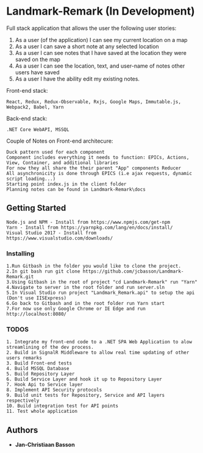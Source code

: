 # Landmark-Remark (In Development)

Full stack application that allows the user the following user stories:
1.	As a user (of the application) I can see my current location on a map
2.	As a user I can save a short note at any selected location
3.	As a user I can see notes that I have saved at the location they were saved on the map
4.	As a user I can see the location, text, and user-name of notes other users have saved
5.	As a user I have the ability edit my existing notes.

Front-end stack:
```
React, Redux, Redux-Observable, Rxjs, Google Maps, Immutable.js, Webpack2, Babel, Yarn
```
Back-end stack:
```
.NET Core WebAPI, MSSQL
```
Couple of Notes on Front-end architecure:
```
Duck pattern used for each component
Component includes everything it needs to function: EPICs, Actions, View, Container, and additional libraries
For now they all share the their parent "App" components Reducer
All asynchronicity is done through EPICS (i.e ajax requests, dynamic script loading...)
Starting point index.js in the client folder
Planning notes can be found in Landmark-Remark\docs
```

## Getting Started

```
Node.js and NPM - Install from https://www.npmjs.com/get-npm
Yarn - Install from https://yarnpkg.com/lang/en/docs/install/
Visual Studio 2017 - Install from https://www.visualstudio.com/downloads/
```

### Installing

    1.Run Gitbash in the folder you would like to clone the project.
    2.In git bash run git clone https://github.com/jcbasson/Landmark-Remark.git
    3.Using Gitbash in the root of project "cd Landmark-Remark" run "Yarn" 
    4.Navigate to server in the root folder and run server.sln
    5.In Visual Studio run project "Landmark_Remark.api" to setup the api (Don't use IISExpress)
    6.Go back to Gitbash and in the root folder run Yarn start
    7.For now use only Google Chrome or IE Edge and run http://localhost:8080/


### TODOS
    1. Integrate my front-end code to a .NET SPA Web Application to alow streamlining of the dev process.
    2. Build in SignalR Middleware to allow real time updating of other users remarks
    3. Build Front-end tests
    4. Build MSSQL Database
    5. Build Repository Layer
    6. Build Service Layer and hook it up to Repository Layer
    7. Hook Api to Service layer
    8. Implement API Security protocols
    9. Build unit tests for Repository, Service and API layers respectively
    10. Build integration test for API points
    11. Test whole application

## Authors

* **Jan-Christiaan Basson**
